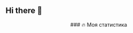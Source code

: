 ## Hi there 👋

<div align="center">
### 🔥 Моя cтатистика
</div>
<!--
**Glazunovatomara/Glazunovatomara** is a ✨ _special_ ✨ repository because its `README.md` (this file) appears on your GitHub profile.

Here are some ideas to get you started:

- 🔭 I’m currently working on ...
- 🌱 I’m currently learning ...
- 👯 I’m looking to collaborate on ...
- 🤔 I’m looking for help with ...
- 💬 Ask me about ...
- 📫 How to reach me: ...
- 😄 Pronouns: ...
- ⚡ Fun fact: ...
  -->

---

<div align="center">

### 🔥 Моя cтатистика

![](http://github-profile-summary-cards.vercel.app/api/cards/profile-details?username=Glazunovatomara&theme=vue)
![](http://github-profile-summary-cards.vercel.app/api/cards/repos-per-language?username=Glazunovatomara&theme=vue)
![](http://github-profile-summary-cards.vercel.app/api/cards/most-commit-language?username=Glazunovatomara&theme=vue)
![](http://github-profile-summary-cards.vercel.app/api/cards/stats?username=Glazunovatomara&theme=vue)

</div>
